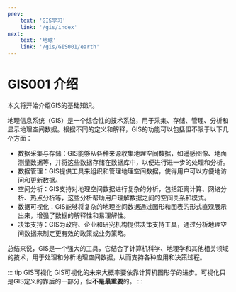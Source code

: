 ```yaml
---
prev: 
    text: 'GIS学习'
    link: '/gis/index'
next: 
    text: '地球'
    link: '/gis/GIS001/earth'
---
```

# GIS001 介绍
本文将开始介绍GIS的基础知识。

地理信息系统（GIS）是一个综合性的技术系统，用于采集、存储、管理、分析和显示地理空间数据。根据不同的定义和解释，GIS的功能可以包括但不限于以下几个方面：

- 数据采集与存储：GIS能够从各种来源收集地理空间数据，如遥感图像、地面测量数据等，并将这些数据存储在数据库中，以便进行进一步的处理和分析。
- 数据管理：GIS提供工具来组织和管理地理空间数据，使得用户可以方便地访问和更新数据。
- 空间分析：GIS支持对地理空间数据进行复杂的分析，包括距离计算、网络分析、热点分析等，这些分析帮助用户理解数据之间的空间关系和模式。
- 数据可视化：GIS能够将复杂的地理空间数据通过图形和图表的形式直观展示出来，增强了数据的解释性和易理解性。
- 决策支持：GIS为政府、企业和研究机构提供决策支持工具，通过分析地理空间数据来制定更有效的政策或业务策略。

总结来说，GIS是一个强大的工具，它结合了计算机科学、地理学和其他相关领域的技术，用于处理和分析地理空间数据，从而支持各种应用和决策过程。

::: tip GIS可视化
GIS可视化的未来大概率要依靠计算机图形学的进步。可视化只是GIS定义的靠后的一部分，但**不是最重要**的。
:::